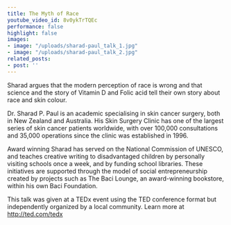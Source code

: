 ```yaml
---
title: The Myth of Race
youtube_video_id: 8v0ykTrTQEc
performance: false
highlight: false
images:
- image: "/uploads/sharad-paul_talk_1.jpg"
- image: "/uploads/sharad-paul_talk_2.jpg"
related_posts:
- post: ''
---
```


Sharad argues that the modern perception of race is wrong and that science and the story of Vitamin D and Folic acid tell their own story about race and skin colour.

Dr. Sharad P. Paul is an academic specialising in skin cancer surgery, both in New Zealand and Australia. His Skin Surgery Clinic has one of the largest series of skin cancer patients worldwide, with over 100,000 consultations and 35,000 operations since the clinic was established in 1996.

Award winning Sharad has served on the National Commission of UNESCO, and teaches creative writing to disadvantaged children by personally visiting schools once a week, and by funding school libraries. These initiatives are supported through the model of social entrepreneurship created by projects such as The Baci Lounge, an award-winning bookstore, within his own Baci Foundation.

This talk was given at a TEDx event using the TED conference format but independently organized by a local community. Learn more at http://ted.com/tedx
